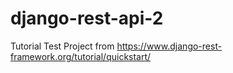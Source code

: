 # django-rest-api-2
Tutorial Test Project from https://www.django-rest-framework.org/tutorial/quickstart/ 
